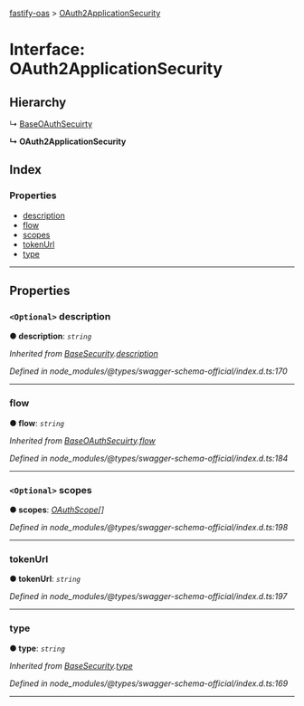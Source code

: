 [fastify-oas](../README.md) > [OAuth2ApplicationSecurity](../interfaces/oauth2applicationsecurity.md)

# Interface: OAuth2ApplicationSecurity

## Hierarchy

↳  [BaseOAuthSecuirty](baseoauthsecuirty.md)

**↳ OAuth2ApplicationSecurity**

## Index

### Properties

* [description](oauth2applicationsecurity.md#description)
* [flow](oauth2applicationsecurity.md#flow)
* [scopes](oauth2applicationsecurity.md#scopes)
* [tokenUrl](oauth2applicationsecurity.md#tokenurl)
* [type](oauth2applicationsecurity.md#type)

---

## Properties

<a id="description"></a>

### `<Optional>` description

**● description**: *`string`*

*Inherited from [BaseSecurity](basesecurity.md).[description](basesecurity.md#description)*

*Defined in node_modules/@types/swagger-schema-official/index.d.ts:170*

___
<a id="flow"></a>

###  flow

**● flow**: *`string`*

*Inherited from [BaseOAuthSecuirty](baseoauthsecuirty.md).[flow](baseoauthsecuirty.md#flow)*

*Defined in node_modules/@types/swagger-schema-official/index.d.ts:184*

___
<a id="scopes"></a>

### `<Optional>` scopes

**● scopes**: *[OAuthScope](oauthscope.md)[]*

*Defined in node_modules/@types/swagger-schema-official/index.d.ts:198*

___
<a id="tokenurl"></a>

###  tokenUrl

**● tokenUrl**: *`string`*

*Defined in node_modules/@types/swagger-schema-official/index.d.ts:197*

___
<a id="type"></a>

###  type

**● type**: *`string`*

*Inherited from [BaseSecurity](basesecurity.md).[type](basesecurity.md#type)*

*Defined in node_modules/@types/swagger-schema-official/index.d.ts:169*

___

